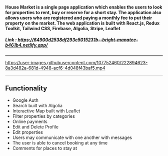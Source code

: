 ####  House Market is a single page application which enables the users to look for properties  to rent, buy or reserve for a short stay. The application also allows users who are registered and paying a monthly fee to put their property on the market. The web application is built with React.js, Redux Toolkit, Tailwind CSS, Firebase, Algolia, Stripe, Leaflet

##### Link : https://64900d2538df293c5015231b--bright-manatee-b461b4.netlify.app/
---





https://user-images.githubusercontent.com/107752460/222894623-8a3d482a-681d-4948-acf6-4d048f43baf5.mp4

---


## Functionality


* Google Auth
* Search built with Algolia 
* Interactive Map built with Leaflet
* Filter properties by categories
* Online payments 
* Edit and Delete Profile
* Edit properties 
* Users may communicate with one another with messages
* The user is able to cancel booking at any time
* Comments for places to stay at
